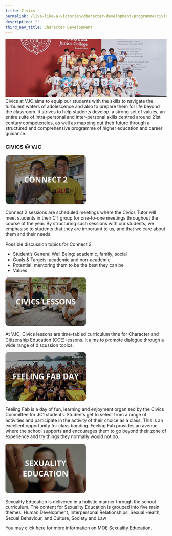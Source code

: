 ```yaml
---
title: Civics
permalink: /live-like-a-victorian/character-development-programme/civics/
description: ""
third_nav_title: Character Development
---
```

![](/images/Civics-banner-1024x365.jpg)
Civics at VJC aims to equip our students with the skills to navigate the turbulent waters of adolescence and also to prepare them for life beyond the classroom. It strives to help students develop  a strong set of values, an entire suite of intra-personal and inter-personal skills centred around 21st century competencies, as well as mapping out their future through a structured and comprehensive programme of higher education and career guidance.

### CIVICS @ VJC

<img src="/images/connect%202.png" 
     style="width:50%">
		 
Connect 2 sessions are scheduled meetings where the Civics Tutor will meet students in their CT group for one-to-one meetings throughout the course of the year. By structuring such sessions with our students, we emphasise to students that they are important to us, and that we care about them and their needs.

Possible discussion topics for Connect 2

*   Student’s General Well Being: academic, family, social
*   Goals & Targets: academic and non-academic 
*   Potential: mentoring them to be the best they can be
*   Values


<img src="/images/civic%20lessons.png" 
     style="width:50%">
		 
At VJC, Civics lessons are time-tabled curriculum time for Character and Citizenship Education (CCE) lessons. It aims to promote dialogue through a wide range of discussion topics.

<img src="/images/feeling%20fab%20day.png" 
     style="width:50%">
		 
Feeling Fab is a day of fun, learning and enjoyment organised by the Civics Committee for JC1 students. Students get to select from a range of activities and participate in the activity of their choice as a class. This is an excellent opportunity for class bonding. Feeling Fab provides an avenue where the school supports and encourages them to go beyond their zone of experience and try things they normally would not do.

<img src="/images/sexuality%20education.png" 
     style="width:50%">

Sexuality Education is delivered in a holistic manner through the school curriculum. The content for Sexuality Education is grouped into five main themes: Human Development, Interpersonal Relationships, Sexual Health, Sexual Behaviour, and Culture, Society and Law

You may click [here](https://victoriajc.moe.edu.sg/parents/sexuality-education-in-schools/) for more information on MOE Sexuality Education.